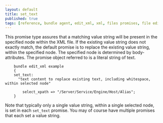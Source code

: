 ```yaml
---
layout: default
title: set_text
published: true
tags: [reference, bundle agent, edit_xml, xml, files promises, file editing]
---
```


This promise type assures that a matching value string will be present in the
specified node within the XML file. If the existing value string does not
exactly match, the default promise is to replace the existing value string,
within the specified node. The specified node is determined by body-attributes.
The promise object referred to is a literal string of text.

```cf3
    bundle edit_xml example
    {
    set_text:
      "text content to replace existing text, including whitespace, within selected node"

        select_xpath => "/Server/Service/Engine/Host/Alias";
    }
```

Note that typically only a single value string, within a single selected
node, is set in each `set_text` promise. You may of course have multiple
promises that each set a value string.
